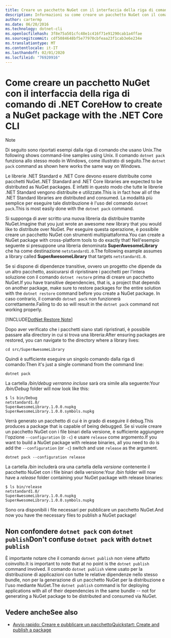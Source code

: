 ```yaml
---
title: Creare un pacchetto NuGet con il interfaccia della riga di comando di .NET Core
description: Informazioni su come creare un pacchetto NuGet con il comando 'dotnet pack'.
author: cartermp
ms.date: 06/20/2016
ms.technology: dotnet-cli
ms.openlocfilehash: 3f8e75a501cfc48e1c416f71e91290cab1a4ffae
ms.sourcegitcommit: cdf5084648bf5e77970cbfeaa23f1cab3e6e234e
ms.translationtype: MT
ms.contentlocale: it-IT
ms.lasthandoff: 02/01/2020
ms.locfileid: "76920916"
---
```

# <a name="how-to-create-a-nuget-package-with-the-net-core-cli"></a><span data-ttu-id="cf199-103">Come creare un pacchetto NuGet con il interfaccia della riga di comando di .NET Core</span><span class="sxs-lookup"><span data-stu-id="cf199-103">How to create a NuGet package with the .NET Core CLI</span></span>

> [!NOTE]
> <span data-ttu-id="cf199-104">Di seguito sono riportati esempi dalla riga di comando che usano Unix.</span><span class="sxs-lookup"><span data-stu-id="cf199-104">The following shows command-line samples using Unix.</span></span> <span data-ttu-id="cf199-105">Il comando `dotnet pack` funziona allo stesso modo in Windows, come illustrato di seguito.</span><span class="sxs-lookup"><span data-stu-id="cf199-105">The `dotnet pack` command as shown here works the same way on Windows.</span></span>

<span data-ttu-id="cf199-106">Le librerie .NET Standard e .NET Core devono essere distribuite come pacchetti NuGet.</span><span class="sxs-lookup"><span data-stu-id="cf199-106">.NET Standard and .NET Core libraries are expected to be distributed as NuGet packages.</span></span> <span data-ttu-id="cf199-107">È infatti in questo modo che tutte le librerie .NET Standard vengono distribuite e utilizzate.</span><span class="sxs-lookup"><span data-stu-id="cf199-107">This is in fact how all of the .NET Standard libraries are distributed and consumed.</span></span> <span data-ttu-id="cf199-108">La modalità più semplice per eseguire tale distribuzione è l'uso del comando `dotnet pack`.</span><span class="sxs-lookup"><span data-stu-id="cf199-108">This is most easily done with the `dotnet pack` command.</span></span>

<span data-ttu-id="cf199-109">Si supponga di aver scritto una nuova libreria da distribuire tramite NuGet.</span><span class="sxs-lookup"><span data-stu-id="cf199-109">Imagine that you just wrote an awesome new library that you would like to distribute over NuGet.</span></span> <span data-ttu-id="cf199-110">Per eseguire questa operazione, è possibile creare un pacchetto NuGet con strumenti multipiattaforma.</span><span class="sxs-lookup"><span data-stu-id="cf199-110">You can create a NuGet package with cross-platform tools to do exactly that!</span></span> <span data-ttu-id="cf199-111">Nell'esempio seguente si presuppone una libreria denominata **SuperAwesomeLibrary** che ha come destinazione `netstandard1.0`.</span><span class="sxs-lookup"><span data-stu-id="cf199-111">The following example assumes a library called **SuperAwesomeLibrary** that targets `netstandard1.0`.</span></span>

<span data-ttu-id="cf199-112">Se si dispone di dipendenze transitive, ovvero un progetto che dipende da un altro pacchetto, assicurarsi di ripristinare i pacchetti per l'intera soluzione con il comando `dotnet restore` prima di creare un pacchetto NuGet.</span><span class="sxs-lookup"><span data-stu-id="cf199-112">If you have transitive dependencies, that is, a project that depends on another package, make sure to restore packages for the entire solution with the `dotnet restore` command before you create a NuGet package.</span></span> <span data-ttu-id="cf199-113">In caso contrario, il comando `dotnet pack` non funzionerà correttamente.</span><span class="sxs-lookup"><span data-stu-id="cf199-113">Failing to do so will result in the `dotnet pack` command not working properly.</span></span>

[!INCLUDE[DotNet Restore Note](~/includes/dotnet-restore-note.md)]

<span data-ttu-id="cf199-114">Dopo aver verificato che i pacchetti siano stati ripristinati, è possibile passare alla directory in cui si trova una libreria:</span><span class="sxs-lookup"><span data-stu-id="cf199-114">After ensuring packages are restored, you can navigate to the directory where a library lives:</span></span>

```console
cd src/SuperAwesomeLibrary
```

<span data-ttu-id="cf199-115">Quindi è sufficiente eseguire un singolo comando dalla riga di comando:</span><span class="sxs-lookup"><span data-stu-id="cf199-115">Then it's just a single command from the command line:</span></span>

```dotnetcli
dotnet pack
```

<span data-ttu-id="cf199-116">La cartella */bin/debug verranno incluse* sarà ora simile alla seguente:</span><span class="sxs-lookup"><span data-stu-id="cf199-116">Your */bin/Debug* folder will now look like this:</span></span>

```console
$ ls bin/Debug
netstandard1.0/
SuperAwesomeLibrary.1.0.0.nupkg
SuperAwesomeLibrary.1.0.0.symbols.nupkg
```

<span data-ttu-id="cf199-117">Verrà generato un pacchetto di cui è in grado di eseguire il debug.</span><span class="sxs-lookup"><span data-stu-id="cf199-117">This produces a package that is capable of being debugged.</span></span> <span data-ttu-id="cf199-118">Se si vuole creare un pacchetto NuGet con i file binari della versione, è sufficiente aggiungere l'opzione `--configuration` (o `-c`) e usare `release` come argomento.</span><span class="sxs-lookup"><span data-stu-id="cf199-118">If you want to build a NuGet package with release binaries, all you need to do is add the `--configuration` (or `-c`) switch and use `release` as the argument.</span></span>

```dotnetcli
dotnet pack --configuration release
```

<span data-ttu-id="cf199-119">La cartella */bin* includerà ora una cartella della *versione* contenente il pacchetto NuGet con i file binari della versione:</span><span class="sxs-lookup"><span data-stu-id="cf199-119">Your */bin* folder will now have a *release* folder containing your NuGet package with release binaries:</span></span>

```console
$ ls bin/release
netstandard1.0/
SuperAwesomeLibrary.1.0.0.nupkg
SuperAwesomeLibrary.1.0.0.symbols.nupkg
```

<span data-ttu-id="cf199-120">Sono ora disponibili i file necessari per pubblicare un pacchetto NuGet.</span><span class="sxs-lookup"><span data-stu-id="cf199-120">And now you have the necessary files to publish a NuGet package!</span></span>

## <a name="dont-confuse-dotnet-pack-with-dotnet-publish"></a><span data-ttu-id="cf199-121">Non confondere `dotnet pack` con `dotnet publish`</span><span class="sxs-lookup"><span data-stu-id="cf199-121">Don't confuse `dotnet pack` with `dotnet publish`</span></span>

<span data-ttu-id="cf199-122">È importante notare che il comando `dotnet publish` non viene affatto coinvolto.</span><span class="sxs-lookup"><span data-stu-id="cf199-122">It is important to note that at no point is the `dotnet publish` command involved.</span></span> <span data-ttu-id="cf199-123">Il comando `dotnet publish` viene usato per la distribuzione di applicazioni con tutte le relative dipendenze nello stesso bundle, non per la generazione di un pacchetto NuGet per la distribuzione e l'uso mediante NuGet.</span><span class="sxs-lookup"><span data-stu-id="cf199-123">The `dotnet publish` command is for deploying applications with all of their dependencies in the same bundle -- not for generating a NuGet package to be distributed and consumed via NuGet.</span></span>

## <a name="see-also"></a><span data-ttu-id="cf199-124">Vedere anche</span><span class="sxs-lookup"><span data-stu-id="cf199-124">See also</span></span>

- [<span data-ttu-id="cf199-125">Avvio rapido: Creare e pubblicare un pacchetto</span><span class="sxs-lookup"><span data-stu-id="cf199-125">Quickstart: Create and publish a package</span></span>](/nuget/quickstart/create-and-publish-a-package-using-the-dotnet-cli)

